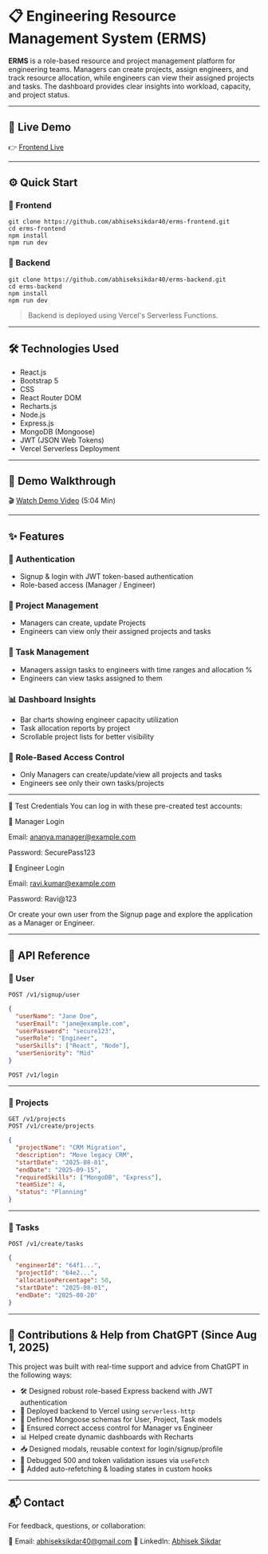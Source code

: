 # 📋 Engineering Resource Management System (ERMS)

**ERMS** is a role-based resource and project management platform for engineering teams. Managers can create projects, assign engineers, and track resource allocation, while engineers can view their assigned projects and tasks. The dashboard provides clear insights into workload, capacity, and project status.

---

## 🚀 Live Demo

👉 [Frontend Live](https://erms-frontend-g9oz.vercel.app)  

---

## ⚙️ Quick Start

### 🔹 Frontend
```
git clone https://github.com/abhiseksikdar40/erms-frontend.git
cd erms-frontend
npm install
npm run dev
````

### 🔹 Backend
```
git clone https://github.com/abhiseksikdar40/erms-backend.git
cd erms-backend
npm install
npm run dev
```

> Backend is deployed using Vercel's Serverless Functions.

---

## 🛠️ Technologies Used

* React.js
* Bootstrap 5
* CSS
* React Router DOM
* Recharts.js
* Node.js
* Express.js
* MongoDB (Mongoose)
* JWT (JSON Web Tokens)
* Vercel Serverless Deployment

---

## 🎥 Demo Walkthrough

🎬 [Watch Demo Video](https://drive.google.com/file/d/19SVeo3u4UQKlYmfJWgFU6LyP0oI6Wwqy/view) (5:04 Min)

---

## ✨ Features

### 👤 Authentication

* Signup & login with JWT token-based authentication
* Role-based access (Manager / Engineer)

### 📁 Project Management

* Managers can create, update Projects
* Engineers can view only their assigned projects and tasks

### 📝 Task Management

* Managers assign tasks to engineers with time ranges and allocation %
* Engineers can view tasks assigned to them

### 📊 Dashboard Insights

* Bar charts showing engineer capacity utilization
* Task allocation reports by project
* Scrollable project lists for better visibility

### 🔐 Role-Based Access Control

* Only Managers can create/update/view all projects and tasks
* Engineers see only their own tasks/projects

---

🔑 Test Credentials
You can log in with these pre-created test accounts:

🔹 Manager Login

Email: ananya.manager@example.com

Password: SecurePass123

🔹 Engineer Login

Email: ravi.kumar@example.com

Password: Ravi@123

Or create your own user from the Signup page and explore the application as a Manager or Engineer.

---


## 📡 API Reference

### 🔹 User

```http
POST /v1/signup/user
```

```json
{
  "userName": "Jane Doe",
  "userEmail": "jane@example.com",
  "userPassword": "secure123",
  "userRole": "Engineer",
  "userSkills": ["React", "Node"],
  "userSeniority": "Mid"
}
```

```http
POST /v1/login
```

---

### 🔹 Projects

```http
GET /v1/projects
POST /v1/create/projects
```

```json
{
  "projectName": "CRM Migration",
  "description": "Move legacy CRM",
  "startDate": "2025-08-01",
  "endDate": "2025-09-15",
  "requiredSkills": ["MongoDB", "Express"],
  "teamSize": 4,
  "status": "Planning"
}
```

---

### 🔹 Tasks

```http
POST /v1/create/tasks
```

```json
{
  "engineerId": "64f1...",
  "projectId": "64e2...",
  "allocationPercentage": 50,
  "startDate": "2025-08-01",
  "endDate": "2025-08-20"
}
```

---

## 🙌 Contributions & Help from ChatGPT (Since Aug 1, 2025)

This project was built with real-time support and advice from ChatGPT in the following ways:

* 🛠 Designed robust role-based Express backend with JWT authentication
* 🚀 Deployed backend to Vercel using `serverless-http`
* 💾 Defined Mongoose schemas for User, Project, Task models
* 🔐 Ensured correct access control for Manager vs Engineer
* 📊 Helped create dynamic dashboards with Recharts
* 📥 Designed modals, reusable context for login/signup/profile
* 🧪 Debugged 500 and token validation issues via `useFetch`
* 🔄 Added auto-refetching & loading states in custom hooks


---

## 📬 Contact

For feedback, questions, or collaboration:

📧 Email: abhiseksikdar40@gmail.com
🔗 LinkedIn: [Abhisek Sikdar](www.linkedin.com/in/abhisek-sikdar)

